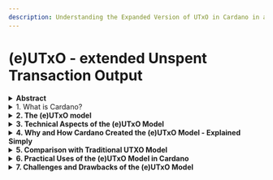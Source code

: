 ```yaml
---
description: Understanding the Expanded Version of UTxO in Cardano in a Simple Way
---
```


# (e)UTxO - extended Unspent Transaction Output

<details>

<summary><strong>Abstract</strong></summary>

{% hint style="success" %}
The (e)UTxO (Extended Unspent Transaction Output) model in Cardano enhances the traditional UTxO system by allowing more complex transactions, such as smart contracts. Unlike the basic UTxO model, which tracks the movement of assets as simple outputs from transactions, (e)UTxO can carry additional data (datum) and scripts, enabling the execution of smart contracts and supporting multi-assets. This model maintains the benefits of UTxO, such as security and transparency, while adding flexibility for developers to create more sophisticated applications on the Cardano blockchain.
{% endhint %}

</details>

<details>

<summary>1. What is Cardano?</summary>

{% hint style="info" %}
Cardano is a blockchain that focuses on being secure and flexible. It was made using science and research. Its main goals are to be sustainable, work reliably, and be clear about how it works. Cardano is open to everyone and wants to help people worldwide, especially those without bank services. It uses a special computer language to make sure it is very secure. Cardano is also creating a system for smart contracts, which are agreements that work automatically, to support new kinds of apps and to keep improving over time.
{% endhint %}

### 1.1 Cardano's ADA

Digital currency: ADA is Cardano's digital money. Like other digital currencies, you can buy, sell, and exchange ADA. It serves as a way to keep value and helps with fast, cheap money transfers, similar to other digital currencies.

Fuel for operations: ADA is needed to run things on Cardano's network. For example, to use a smart contract on Cardano, you pay with ADA. This use of ADA as 'fuel' helps keep the network running by encouraging those involved to process transactions and confirm blocks.

### 1.2 Cardano’s Vision

Bringing change: Cardano wants to make a difference in the real world. Its aim is to give financial services to those who don't have bank accounts, make voting more secure, and develop ways for people to safely keep their personal information.

### 1.3 The Community and Governance

Decentralization: Cardano aims for no single person or group to control it. It does this through a special way of making decisions, where people who own ADA can help decide its future. An important part of this are ADA staking pools, which help spread out the power of managing transactions and creating new blocks, so no one person or group is in charge. There are over 3,000 of these pools helping to keep Cardano running smoothly and securely. Please see our article "How to participate in Blockchain Governance " to learn more about governance and decentralized decision making.

Open participation: Anyone with ADA can help make decisions for Cardano. This means everyone has a chance to share their opinion. ADA owners can vote on changes or offer their ADA to a staking pool, or even start their own pool. This is not just for earning rewards but also plays a big role in how Cardano is run, as it affects which pools get to create blocks and have a say in the network.

Understanding ADA staking pools in Cardano shows us the blockchain is about building a fair digital world for all, not just technology. With many staking pools and chances for ADA owners to join, Cardano shows its dedication to shared control and people-powered governance. For more about staking, see "How staking works"

</details>

<details>

<summary><strong>2. The (e)UTxO model</strong></summary>

#### 2.1 What is the (e)UTxO Model?

The (e)UTxO model in Cardano, inspired by Bitcoin's reliable UTxO system which has worked well for over a decade, introduces improvements. It keeps Bitcoins strengths in handling transactions securely and efficiently but adds the ability to include more data in transactions, like smart contracts. This makes Cardano's blockchain more versatile, allowing for complex transactions and applications, while maintaining high security and performance standards.

The model also offers flexibility in transaction conditions, expanding the types of applications that can be developed on Cardano, especially those needing detailed transaction logic.

#### 2.2 Why is (e)UTxO Important?

* More than just storing money In Cardano, the (e)UTxO model doesn't just keep track of how much digital currency someone has. It also stores rules about how that money can be spent. This is especially useful for things like smart contracts.
* Security and efficiency The (e)UTxO model stands out for its security, ensuring transactions comply with set rules, and efficiency, by processing multiple transactions simultaneously. Moreover, its underlying UTxO mode has a proven track record as the longest tested account model as it is utilized by Bitcoin for over a decade without issues.
* Determinism Determinism in handling transactions and scripts means everything is predictable. This ensures a user knows in advance how their transaction will affect the blockchains state, avoiding surprises like failed script validations, unexpected fees or unanticipated changes in the ledger or script states.

</details>

<details>

<summary><strong>3. Technical Aspects of the (e)UTxO Model</strong></summary>

Cardano employs the extended Unspent Transaction Output ((e)UTxO) accounting framework, which is distinct from Ethereums account-based system. In the Ethereum model, each user maintains an account that holds a balance. As funds are transferred between accounts, these balances are accordingly adjusted.

<figure><img src="../../../.gitbook/assets/image (3).png" alt=""><figcaption><p><strong>EUtxO Model vs Account Model</strong> <br>(<a href="https://global.discourse-cdn.com/business4/uploads/cardano/optimized/3X/2/0/206e4f51eb92a1bf3534247e18b378f40495f213_2_1000x562.jpeg">https://global.discourse-cdn.com/business4/uploads/cardano/optimized/3X/2/0/206e4f51eb92a1bf3534247e18b378f40495f213_2_1000x562.jpeg</a>)</p></figcaption></figure>

* Transaction outputs as piggy banks: Imagine every transaction on Cardano creates a virtual piggy bank. Each piggy bank has a certain amount of Cardano's currency, ADA, and rules about how that ADA can be spent.
* "Extended" part: The 'Extended' in (e)UTxO means that these piggy banks can hold more than just ADA; they can also contain special instructions or conditions. This is like having a piggy bank that not only holds coins but also has a note attached saying under what conditions the coins can be used.

The "e" in (e)UTxO signifies "extended," enhancing the Unspent Transaction Output (UTxO) model. Unlike UTxO smart contracts, which only engage with direct requests to verify a transaction, the (e)UTxO model in Cardano offers advancements beyond this basic functionality.

<figure><img src="../../../.gitbook/assets/image (1) (1).png" alt=""><figcaption><p><strong>EUtxO vs UTxO Model</strong> <br>(<a href="https://global.discourse-cdn.com/business4/uploads/cardano/optimized/3X/a/9/a9af3c665177df48ab5ed3b249b466db82dc59b7_2_1000x562.jpeg">https://global.discourse-cdn.com/business4/uploads/cardano/optimized/3X/a/9/a9af3c665177df48ab5ed3b249b466db82dc59b7_2_1000x562.jpeg</a></p></figcaption></figure>

#### 3.1 The (e)UTxO model integrates the following transaction mechanisms:

<figure><img src="../../../.gitbook/assets/image (2) (1).png" alt=""><figcaption><p><strong>EUTxO Components</strong> <br>(<a href="https://global.discourse-cdn.com/business4/uploads/cardano/optimized/3X/b/3/b3351160eb9145c7cfc6a3cf80171547f09a8318_2_1000x533.jpeg">https://global.discourse-cdn.com/business4/uploads/cardano/optimized/3X/b/3/b3351160eb9145c7cfc6a3cf80171547f09a8318_2_1000x533.jpeg</a>) </p></figcaption></figure>

{% hint style="success" %}
The (e)UTxO model is a bit like a sophisticated way of tracking who owns what on the Cardano blockchain.
{% endhint %}

Let's break it down:

#### 3.2 How (e)UTxO Works

* Creating transaction outputs When someone sends ADA, they essentially create these piggy banks (transaction outputs) for the receiver.
* Spending ADA To spend ADA from a piggy bank, the receiver needs to meet the conditions attached to it. This could be something like providing a digital signature to prove they are the rightful owner.
* Unspent outputs Any ADA in these piggy banks that hasn't been used yet is what we call "Unspent Transaction Output" or UTXO. The 'Extended' part in (e)UTxO means these unspent outputs can do more complex things because of the extra information they hold.

#### 3.3 Benefits of (e)UTxO

Security: It's secure because every transaction is clearly tracked and conditions must be met to spend the ADA, reducing the chances of fraud. Versatility: It's versatile as it allows for more complex transactions, like those needed for smart contracts (automated digital contracts).

#### 3.4 (e)UTxO in Simple Transactions

Simple example: Imagine Alice sends 10 ADA to Bob. In the (e)UTxO model, this transaction would create a new piggy bank with 10 ADA that Bob can now spend. But, if there are special conditions attached to this ADA, Bob will need to meet them to use this money. A detailed walkthrough can be found in this video by IOG Academy.

#### 3.5 (e)UTxO in Smart Contracts

Smart contracts: These are like automated agreements. With (e)UTxO, these contracts can be more complex, involving various conditions and rules that must be met for the transaction to go through.

In essence, the (e)UTxO model in Cardano allows for both simple and complex transactions by creating these piggy banks (UTxOs) with specific rules for spending, ensuring security and enabling numerous functionalities on the blockchain.

</details>

<details>

<summary><strong>4. Why and How Cardano Created the (e)UTxO Model - Explained Simply</strong></summary>

Understanding the creation of the (e)UTxO model in Cardano might seem complicated, but let's simplify it:

#### 4.1 Reasons for Development

* Making Bitcoins UTxO model better Imagine Bitcoins UTxO model as a wallet where you keep all your different notes and coins. Cardano wanted to improve on this concept.
* Adding Ethereum smart contract features Ethereum uses a system similar to a bank account for its transactions and smart contracts. Cardano's goal was to combine Bitcoin's straightforward approach with the advanced features of Ethereum’s smart contracts. It's worth noting that Ethereum’s model might appear simpler than the UTxO model, suggesting that perhaps more detail is needed to explain why this might not always be the case.
* Solving existing problems The traditional UTxO model and the account-based model both have their drawbacks, such as dealing with complex transactions or scaling the system efficiently. The (e)UTxO model was designed to address these issues.

#### 4.2 Basic Ideas Behind the (e)UTxO Model

* Keeping things secure and easy A major idea behind the (e)UTxO model is to make sure it stays as secure and straightforward as the traditional UTXO model, kind of like keeping a wallet system both easy to understand and safe.
* Improving smart contracts The (e)UTxO model also aims to allow for more complicated transactions, especially with smart contracts. Think of it as programming your wallet to take care of payments automatically when certain conditions are met – that's what (e)UTxO offers.
* Being predictable and efficient Another focus of the (e)UTxO model is to ensure transactions are done predictably and the system works smoothly, even with lots of transactions happening.

In short, Cardanos (e)UTxO model was created to take the best parts of other blockchain systems while fixing their issues. Its main goals include keeping the system secure, making transactions for smart contracts better, and ensuring everything runs efficiently and predictably.

</details>

<details>

<summary><strong>5. Comparison with Traditional UTXO Model</strong></summary>

Let's compare Cardanos (e)UTxO model with the traditional UTXO model used in blockchains like Bitcoin to understand their differences in simpler terms.

The infographic below, created by IOG, shows a comparison between the two models:

<figure><img src="../../../.gitbook/assets/image (3) (1).png" alt=""><figcaption><p><strong>Infographic Eutxo v. account-based-models</strong> <br>(<a href="https://www.essentialcardano.io/_next/image?url=https%3A%2F%2Fucarecdn.com%2F466e4cd4-7871-4fe9-a6c0-8dd66f06e0cc%2F&#x26;w=3840&#x26;q=75">https://www.essentialcardano.io/_next/image?url=https%3A%2F%2Fucarecdn.com%2F466e4cd4-7871-4fe9-a6c0-8dd66f06e0cc%2F&#x26;w=3840&#x26;q=75</a>)</p></figcaption></figure>

#### 5.1 Traditional UTXO model (example)

Like getting exact change: Think of the traditional UTxO model as getting change from a cash transaction. For example, if you buy something for $5 and pay with a $10 bill, you get $5 back as change.

In Bitcoin, when you make a transaction, the 'change' comes back to you as a new UTxO, representing your remaining balance.

Simple and secure: This model is straightforward and secure because it tracks each piece of currency (like each dollar bill) as it moves through transactions.

#### 5.2 Understanding the (e)UTxO Model in Cardano

Adding extra details Think of the (e)UTxO model as an upgrade to the traditional UTxO system. It's similar to receiving your change with a small note on each bill, specifying how you can use it in the future. This 'note' adds extra rules or details about the transaction.

Enabling smart contracts With these additional details, the (e)UTxO model lets Cardano manage smart contracts. Imagine money that knows when and how to spend itself based on predefined rules.

#### 5.3 Exploring the Key Differences and Benefits of the (e)UTxO Model

* Handling more complex transactions The traditional UTxO model is good for straightforward transactions, but the (e)UTxO model steps it up. It can deal with more complicated transactions because it includes extra information.
* Better scalability The (e)UTxO model is better at handling lots of transactions at once, which helps the network grow and manage more actions smoothly.
* Improved security While both models are secure, the (e)UTxO model adds extra layers of rules and conditions, giving you more control and making transactions safer.
* More versatile For those building decentralized apps, the (e)UTxO model is more versatile, allowing for many different kinds of transactions.

In short, Cardano's (e)UTxO model improves on the traditional UTXO model by keeping its straightforwardness and security but adds the capability for more complex, rule-guided transactions. This makes it more adaptable for various uses in the blockchain space.

</details>

<details>

<summary><strong>6. Practical Uses of the (e)UTxO Model in Cardano</strong></summary>

The (e)UTxO model in Cardano isn't just theory; it's a practical tool that opens up new possibilities in blockchain technology. Here's how it works in everyday applications, explained simply.

* Smart contracts: self-running digital contracts Think of smart contracts as automatic contracts with the rules coded right in. With the (e)UTxO model in Cardano, these contracts can follow more detailed rules and conditions.
* Example: It's like a high-tech vending machine that not only gives you a drink for the right amount of money but can also do more complicated deals, like only selling on certain days or to certain people.
* Financial transactions: safe and fast money moves The (e)UTxO model helps make sending money on Cardano both safe and fast, kind of like a super-secure digital mailing system where every package (your money) travels exactly where it should, following strict guidelines.
* Benefit: This reduces mistakes and scams, offering a trustworthy way to move digital money around.
* Decentralized finance (DeFi): banking without the bank DeFi lets you do banking stuff - like lending, borrowing, and investing - without an actual bank. The (e)UTxO model supports these services, ensuring they're safe and adaptable.
* Impact: This way, even people who can't use regular banks can get financial services, making finance more available to everyone.
* Tokenization and NFTs: making digital things you can own Tokenization means turning real assets into digital tokens. This includes NFTs, or unique digital items like artwork. The (e)UTxO model lets people create, buy, sell, and trade these digital items safely.
* Real-world example: Artists can sell their digital art as NFTs, and buyers can own these pieces confidently on the Cardano blockchain, thanks to the (e)UTxO model.

Unlike some platforms where managing tokens requires smart contracts, Cardano lets you issue tokens directly. This is a big deal because it simplifies creating and handling digital assets.

By making these applications possible, the (e)UTxO model helps Cardano make blockchain technology more practical and valuable for all sorts of digital finance and asset management.

</details>

<details>

<summary><strong>7. Challenges and Drawbacks of the (e)UTxO Model</strong></summary>

Even though the (e)UTxO model in Cardano brings a lot of benefits, like any technology, it has its own challenges and limitations. Let's break these down into simpler terms:

#### 7.1 Complexity for Developers

More difficult to create apps Imagine the (e)UTxO model as a high-tech smartphone with lots of features. While it can do more, it's also trickier to use. For those building apps on Cardano, this means facing more complexity due to the extra rules and data the (e)UTxO model includes.

Steep learning curve For developers new to this system, especially those from simpler backgrounds, starting to build on Cardano can be daunting.

#### 7.2 Scalability Concerns

Dealing with lots of activity Picture a road jam-packed with cars leading to slow-moving traffic. In the same way, the (e)UTxO model, despite being effective, might struggle when too many transactions are happening all at once, potentially causing delays or higher costs to process these transactions.

Finding the right balance As more complex contracts are used and the network expands, it can be tough to keep the system both complex enough to do what's needed and efficient enough to handle a lot of transactions.

#### 7.3 User Experience Issues

Making it easy for everyone The (e)UTxO model's complexity isn't just a hurdle for developers; ordinary users might also find it challenging to grasp how things work on Cardano, making the platform less user-friendly, especially for blockchain newcomers.

While there are hurdles, it's crucial to remember that the (e)UTxO model marks a significant advancement in blockchain tech. It's designed for better security and flexibility, suitable for numerous uses. As with any tech, tackling these limitations often paves the way for more innovation and progress.

#### 8. Wrapping up Cardano's (e)UTxO Model: A Fusion of Innovation and Flexibility in Blockchain Technology

Cardano's Extended Unspent Transaction Output ((e)UTxO) model is an advanced version of the traditional UTxO system, integrating complex data and rules within transactions. This enhancement allows for smart contracts to be directly embedded in transactions, facilitating not only the transfer of value but also the execution of specific instructions under defined conditions. It maintains the advantages of the original UTxO model, such as predictability and the ability to process transactions in parallel, while also introducing the capability to support intricate decentralized applications. Despite its complexity and the challenges it presents in managing numerous transactions simultaneously, the (e)UTxO model represents a significant progress in blockchain technology. It enhances security, increases the capacity for activity, and demonstrates Cardano's commitment to expanding the utility of blockchain beyond mere digital currency, towards a diverse ecosystem of decentralized applications and services.

</details>

